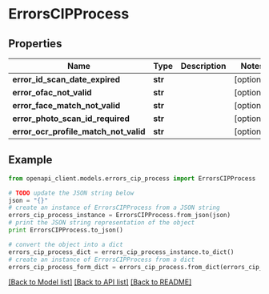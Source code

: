 # ErrorsCIPProcess


## Properties
Name | Type | Description | Notes
------------ | ------------- | ------------- | -------------
**error_id_scan_date_expired** | **str** |  | [optional] 
**error_ofac_not_valid** | **str** |  | [optional] 
**error_face_match_not_valid** | **str** |  | [optional] 
**error_photo_scan_id_required** | **str** |  | [optional] 
**error_ocr_profile_match_not_valid** | **str** |  | [optional] 

## Example

```python
from openapi_client.models.errors_cip_process import ErrorsCIPProcess

# TODO update the JSON string below
json = "{}"
# create an instance of ErrorsCIPProcess from a JSON string
errors_cip_process_instance = ErrorsCIPProcess.from_json(json)
# print the JSON string representation of the object
print ErrorsCIPProcess.to_json()

# convert the object into a dict
errors_cip_process_dict = errors_cip_process_instance.to_dict()
# create an instance of ErrorsCIPProcess from a dict
errors_cip_process_form_dict = errors_cip_process.from_dict(errors_cip_process_dict)
```
[[Back to Model list]](../README.md#documentation-for-models) [[Back to API list]](../README.md#documentation-for-api-endpoints) [[Back to README]](../README.md)


